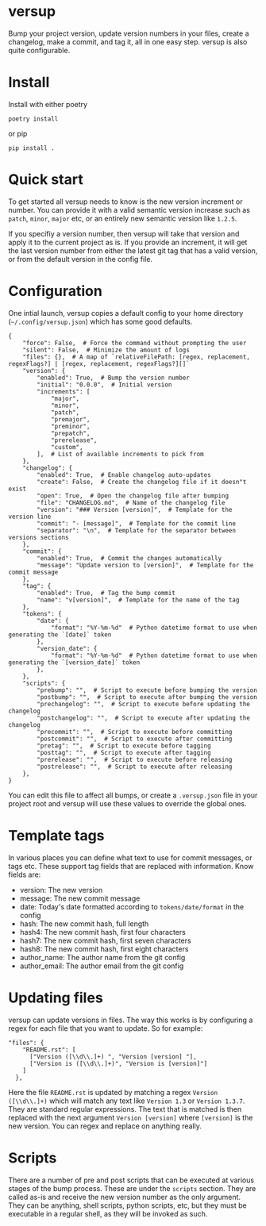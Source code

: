 # versup

Bump your project version, update version numbers in your files, create a changelog,
make a commit, and tag it, all in one easy step. versup is also quite configurable.

# Install

Install with either poetry

`poetry install`

or pip

`pip install .`

# Quick start

To get started all versup needs to know is the new version increment or number.
You can provide it with a valid semantic version increase such as `patch`, `minor`,
`major` etc, or an entirely new semantic version like `1.2.5`.

If you specifiy a version number, then versup will take that version and apply
it to the current project as is. If you provide an increment, it will get the
last version number from either the latest git tag that has a valid version,
or from the default version in the config file.

# Configuration

One intial launch, versup copies a default config to your home directory (`~/.config/versup.json`) which has some good defaults.

```
{
    "force": False,  # Force the command without prompting the user
    "silent": False,  # Minimize the amount of logs
    "files": {},  # A map of `relativeFilePath: [regex, replacement, regexFlags?] | [regex, replacement, regexFlags?][]`
    "version": {
        "enabled": True,  # Bump the version number
        "initial": "0.0.0",  # Initial version
        "increments": [
            "major",
            "minor",
            "patch",
            "premajor",
            "preminor",
            "prepatch",
            "prerelease",
            "custom",
        ],  # List of available increments to pick from
    },
    "changelog": {
        "enabled": True,  # Enable changelog auto-updates
        "create": False,  # Create the changelog file if it doesn"t exist
        "open": True,  # Open the changelog file after bumping
        "file": "CHANGELOG.md",  # Name of the changelog file
        "version": "### Version [version]",  # Template for the version line
        "commit": "- [message]",  # Template for the commit line
        "separator": "\n",  # Template for the separator between versions sections
    },
    "commit": {
        "enabled": True,  # Commit the changes automatically
        "message": "Update version to [version]",  # Template for the commit message
    },
    "tag": {
        "enabled": True,  # Tag the bump commit
        "name": "v[version]",  # Template for the name of the tag
    },
    "tokens": {
        "date": {
            "format": "%Y-%m-%d"  # Python datetime format to use when generating the `[date]` token
        },
        "version_date": {
            "format": "%Y-%m-%d"  # Python datetime format to use when generating the `[version_date]` token
        },
    },
    "scripts": {
        "prebump": "",  # Script to execute before bumping the version
        "postbump": "",  # Script to execute after bumping the version
        "prechangelog": "",  # Script to execute before updating the changelog
        "postchangelog": "",  # Script to execute after updating the changelog
        "precommit": "",  # Script to execute before committing
        "postcommit": "",  # Script to execute after committing
        "pretag": "",  # Script to execute before tagging
        "posttag": "",  # Script to execute after tagging
        "prerelease": "",  # Script to execute before releasing
        "postrelease": "",  # Script to execute after releasing
    },
}
```

You can edit this file to affect all bumps, or create a `.versup.json` file in your project root
and versup will use these values to override the global ones.

# Template tags

In various places you can define what text to use for commit messages, or tags etc.
These support tag fields that are replaced with information. Know fields are:

- version: The new version
- message: The new commit message
- date: Today's date formatted according to `tokens/date/format` in the config
- hash: The new commit hash, full length
- hash4: The new commit hash, first four characters
- hash7: The new commit hash, first seven characters
- hash8: The new commit hash, first eight characters
- author_name: The author name from the git config
- author_email: The author email from the git config

# Updating files

versup can update versions in files. The way this works is by configuring a regex
for each file that you want to update. So for example:

```
"files": {
    "README.rst": [
      ["Version ([\\d\\.]+) ", "Version [version] "],
      ["Version is ([\\d\\.]+)", "Version is [version]"]
    ]
  },
```

Here the file `README.rst` is updated by matching a regex `Version ([\\d\\.]+)`
which will match any text like `Version 1.3` or `Version 1.3.7`. They are standard
regular expressions. The text that is matched is then replaced with the next argument
`Version [version]` where `[version]` is the new version. You can regex and replace on
anything really.

# Scripts

There are a number of pre and post scripts that can be executed at various
stages of the bump process. These are under the `scripts` section. They are
called as-is and receive the new version number as the only argument. They
can be anything, shell scripts, python scripts, etc, but they must be
executable in a regular shell, as they will be invoked as such.
